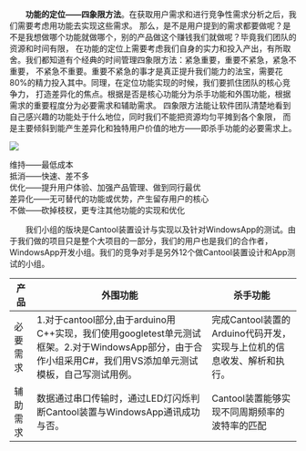 &emsp;&emsp;**功能的定位——四象限方法**。在获取用户需求和进行竞争性需求分析之后，我们需要考虑用功能去实现这些需求。
那么，是不是用户提到的需求都要做呢？是不是我想做哪个功能就做哪个，别的产品做这个赚钱我们就做呢？毕竟我们团队的资源和时间有限，
在功能的定位上需要考虑我们自身的实力和投入产出，有所取舍。我们都知道有个经典的时间管理四象限方法：紧急重要，重要不紧急，紧急不重要，
不紧急不重要。重要不紧急的事才是真正提升我们能力的法宝，需要花80%的精力投入其中。同理，在定位功能实现的时候，我们要抓住团队的核心竞争力，
打造差异化的焦点。根据是否是核心功能分为杀手功能和外围功能，根据需求的重要程度分为必要需求和辅助需求。
四象限方法能让软件团队清楚地看到自己感兴趣的功能处于什么地位，同时我们不能把资源均匀平摊到各个象限，
而是主要倾斜到能产生差异化和独特用户价值的地方——即杀手功能的必要需求上。

![](http://images2017.cnblogs.com/blog/1237473/201710/1237473-20171016090715381-1631606339.png)


维持——最低成本<br>
抵消——快速、差不多<br>
优化——提升用户体验、加强产品管理、做到同行最优<br>
差异化——无可替代的功能或优势，产生留存用户的核心<br>
不做——砍掉枝杈，更专注其他功能的实现和优化<br>

 &emsp;&emsp;我们小组的版块是Cantool装置设计与实现以及针对WindowsApp的测试。由于我们做的项目只是整个大项目的一部分，我们的用户也是我们的合作者，WindowsApp开发小组。我们的竞争对手是另外12个做Cantool装置设计和App测试的小组。

 产品| 外围功能 | 杀手功能
--- | --- | ---
必要需求 |  1.对于cantool部分,由于arduino用C++实现，我们使用googletest单元测试框架。2.对于WindowsApp部分，由于合作小组采用C#，我们用VS添加单元测试模板，自己写测试用例。   | 完成Cantool装置的Arduino代码开发，实现与上位机的信息收发、解析和执行。
 辅助需求| 数据通过串口传输时，通过LED灯闪烁判断Cantool装置与WindowsApp通讯成功与否。  |Cantool装置能够实现不同周期频率的波特率的匹配
